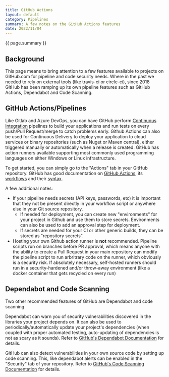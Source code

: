 ```yaml
---
title: GitHub Actions
layout: default
category: Pipelines
summary: A few notes on the GitHub Actions features
date: 2022/11/04
---
```


{{ page.summary }}

## Background

This page means to bring attention to a few features available to projects on GitHub.com for pipeline and code security needs.
Where in the past we needed to rely on external tools (like travis-ci or circle-ci), since 2018 GitHub has been ramping up its own pipeline features such as GitHub Actions, Dependabot and Code Scanning.

## GitHub Actions/Pipelines

Like Gitlab and Azure DevOps, you can have GitHub perform [Continuous Integration](cicd.html) pipelines to build your applications and run tests on every push/Pull Request/merge to catch problems early. Github Actions can also be used for Continuous Delivery to deploy your application to cloud services or binary repositories (such as Nuget or Maven central), either triggered manually or automatically when a release is created.  GitHub has action runners available supporting most commonly used programming languages on either Windows or Linux infrastructure.

To get started, you can simply go to the "Actions" tab in your GitHub repository.
GitHub has good documentation on [GitHub Actions](https://docs.github.com/en/actions), its [workflows](https://docs.github.com/en/actions/using-workflows/about-workflows) and their [syntax](https://docs.github.com/en/actions/using-workflows/workflow-syntax-for-github-actions).

A few additional notes:

* If your pipeline needs secrets (API keys, passwords, etc) it is important that they not be present directly in your workflow script or anywhere else in your Git source repository.
  * If needed for deployment, you can create new "environments" for your project in Github and use them to store secrets.  Environments can also be used to add an approval step for deployment.
  * If secrets are needed for your CI or other generic builds, they can be stored as "repository secrets".
* Hosting your own Github action runner is **not** recommended.  Pipeline scripts run on branches before PR approval, which means anyone with the ability to create a Pull Request in your main repository can modify the pipeline script to run arbritrary code on the runner, which obviously is a security risk.  If absolutely necessary, self-hosted runners should run in a security-hardened and/or throw-away environment (like a docker container that gets recycled on every run)

## Dependabot and Code Scanning

Two other recommended features of GitHub are Dependabot and code scanning.

Dependabot can warn you of security vulnerabilities discovered in the libraries your project depends on.  It can also be used to periodically/automatically update your project's dependencies (when coupled with proper automated testing, auto-updating of dependencies is not as scary as it sounds).  Refer to [GitHub's Dependabot Documentation](https://docs.github.com/en/code-security/dependabot/) for details.

GitHub can also detect vulnerabilities in your own source code by setting up code scanning.  This, like dependabot alerts can be enabled in the "Security" tab of your repository.  Refer to [GitHub's Code Scanning Documentation](https://docs.github.com/code-security/secure-coding/about-code-scanning) for details.
